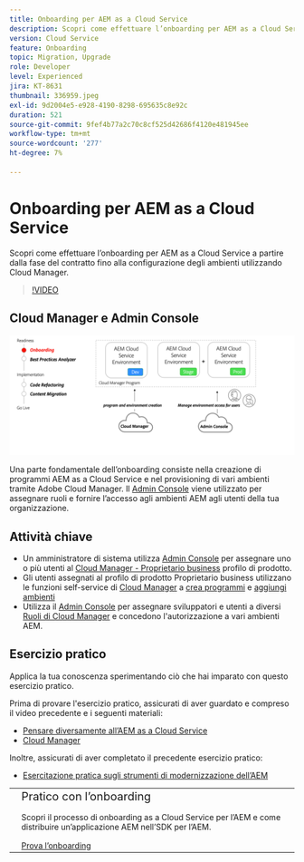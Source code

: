 ```yaml
---
title: Onboarding per AEM as a Cloud Service
description: Scopri come effettuare l’onboarding per AEM as a Cloud Service, a partire dalla fase del contratto fino alla configurazione degli ambienti utilizzando Cloud Manager.
version: Cloud Service
feature: Onboarding
topic: Migration, Upgrade
role: Developer
level: Experienced
jira: KT-8631
thumbnail: 336959.jpeg
exl-id: 9d2004e5-e928-4190-8298-695635c8e92c
duration: 521
source-git-commit: 9fef4b77a2c70c8cf525d42686f4120e481945ee
workflow-type: tm+mt
source-wordcount: '277'
ht-degree: 7%

---
```


# Onboarding per AEM as a Cloud Service

Scopri come effettuare l’onboarding per AEM as a Cloud Service a partire dalla fase del contratto fino alla configurazione degli ambienti utilizzando Cloud Manager.

>[!VIDEO](https://video.tv.adobe.com/v/336959?quality=12&learn=on)

## Cloud Manager e Admin Console

![Diagramma di alto livello sull’onboarding](assets/onboarding-diagram.png)

Una parte fondamentale dell’onboarding consiste nella creazione di programmi AEM as a Cloud Service e nel provisioning di vari ambienti tramite Adobe Cloud Manager. Il [Admin Console](https://adminconsole.adobe.com/) viene utilizzato per assegnare ruoli e fornire l’accesso agli ambienti AEM agli utenti della tua organizzazione.

## Attività chiave

+ Un amministratore di sistema utilizza [Admin Console](https://adminconsole.adobe.com/) per assegnare uno o più utenti al [Cloud Manager - Proprietario business](https://experienceleague.adobe.com/docs/experience-manager-cloud-manager/using/requirements/setting-up-users-and-roles.html) profilo di prodotto.
+ Gli utenti assegnati al profilo di prodotto Proprietario business utilizzano le funzioni self-service di [Cloud Manager](https://experienceleague.adobe.com/docs/experience-manager-cloud-manager/using/introduction-to-cloud-manager.html?lang=it) a [crea programmi](https://experienceleague.adobe.com/docs/experience-manager-cloud-service/implementing/using-cloud-manager/production-programs/creating-production-program.html) e [aggiungi ambienti](https://experienceleague.adobe.com/docs/experience-manager-cloud-service/implementing/using-cloud-manager/manage-environments.html)
+ Utilizza il [Admin Console](https://adminconsole.adobe.com/) per assegnare sviluppatori e utenti a diversi [Ruoli di Cloud Manager](https://experienceleague.adobe.com/docs/experience-manager-cloud-manager/using/requirements/setting-up-users-and-roles.html) e concedono l&#39;autorizzazione a vari ambienti AEM.

## Esercizio pratico

Applica la tua conoscenza sperimentando ciò che hai imparato con questo esercizio pratico.

Prima di provare l&#39;esercizio pratico, assicurati di aver guardato e compreso il video precedente e i seguenti materiali:

+ [Pensare diversamente all’AEM as a Cloud Service](./introduction.md)
+ [Cloud Manager](./cloud-manager.md)

Inoltre, assicurati di aver completato il precedente esercizio pratico:

+ [Esercitazione pratica sugli strumenti di modernizzazione dell’AEM](./aem-modernization-tools.md#hands-on-exercise)

<table style="border-width:0">
    <tr>
        <td style="width:150px">
            <a  rel="noreferrer"
                target="_blank"
                href="https://github.com/adobe/aem-cloud-engineering-video-series-exercises/tree/session3-onboarding#bootcamp---session-3-on-boarding"><img alt="Esercitazione pratica archivio GitHub" src="./assets/github.png"/>
            </a>        
        </td>
        <td style="width:100%;margin-bottom:1rem;">
            <div style="font-size:1.25rem;font-weight:400;">Pratico con l’onboarding</div>
            <p style="margin:1rem 0">
                Scopri il processo di onboarding as a Cloud Service per l’AEM e come distribuire un’applicazione AEM nell’SDK per l’AEM.
            </p>
            <a  rel="noreferrer"
                target="_blank"
                href="https://github.com/adobe/aem-cloud-engineering-video-series-exercises/tree/session3-onboarding#bootcamp---session-3-on-boarding" class="spectrum-Button spectrum-Button--primary spectrum-Button--sizeM">
                <span class="spectrum-Button-label has-no-wrap has-text-weight-bold">Prova l’onboarding</span>
            </a>
        </td>
    </tr>
</table>
